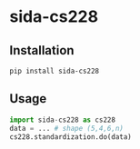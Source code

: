 # sida-cs228
## Installation
```
pip install sida-cs228
```
## Usage
```python
import sida-cs228 as cs228
data = ... # shape (5,4,6,n)
cs228.standardization.do(data)
```

